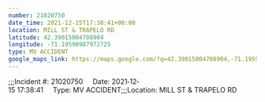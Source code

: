 ```yaml
---
number: 21020750
date_time: 2021-12-15T17:38:41+00:00
location: MILL ST & TRAPELO RD
latitude: 42.39015004708904
longitude: -71.19590987972725
type: MV ACCIDENT
google_maps_link: https://maps.google.com/?q=42.39015004708904,-71.19590987972725
---
```


;;;Incident #: 21020750     Date: 2021‐12‐15 17:38:41     Type: MV ACCIDENT;;;Location: MILL ST & TRAPELO RD
